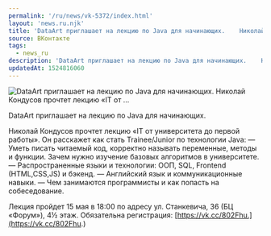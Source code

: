 ```yaml
---
permalink: '/ru/news/vk-5372/index.html'
layout: 'news.ru.njk'
title: 'DataArt приглашает на лекцию по Java для начинающих.    Николай Кондусов прочтет лекцию «IT от …'
source: ВКонтакте
tags:
  - news_ru
description: 'DataArt приглашает на лекцию по Java для начинающих.    Николай Кондусов прочтет лекцию «IT от …'
updatedAt: 1524816060
---
```

![DataArt приглашает на лекцию по Java для начинающих.    Николай Кондусов прочтет лекцию «IT от …](https://sun9-11.userapi.com/impf/c830108/v830108342/e10c4/mti6hIWKJYs.jpg?size=1280x883&quality=96&sign=cf7bf21a6e991cac6a231d72e27b756a&c_uniq_tag=bOp11oiNafiWLVsAVwCKjoqiL6xgpiS1GkOEMo9RQks&type=album)

DataArt приглашает на лекцию по Java для начинающих.

Николай Кондусов прочтет лекцию «IT от университета до первой работы». Он расскажет как стать Trainee/Junior по технологии Java:
— Уметь писать читаемый код, корректно называть переменные, методы и функции. Зачем нужно изучение базовых алгоритмов в университете.
— Распространенные языки и технологии: ООП, SQL, Frontend (HTML,CSS,JS) и бэкенд.
— Английский язык и коммуникационные навыки.
— Чем занимаются программисты и как попасть на собеседование.

Лекция пройдет 15 мая в 18:00 по адресу ул. Станкевича, 36 (БЦ «Форум»), 4½ этаж.
Обязательна регистрация: [https://vk.cc/802Fhu.](https://vk.cc/802Fhu.)
